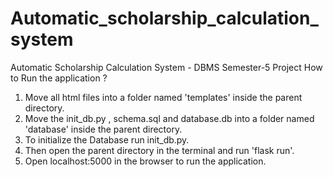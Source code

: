 # Automatic_scholarship_calculation_system
Automatic Scholarship Calculation System - DBMS Semester-5 Project
How to Run the application ?
1. Move all html files into a folder named 'templates' inside the parent directory.
2. Move the init_db.py , schema.sql and database.db into a folder named 'database' inside the parent directory.
3. To initialize the Database run init_db.py.
4. Then open the parent directory in the terminal and run 'flask run'.
5. Open localhost:5000 in the browser to run the application.
